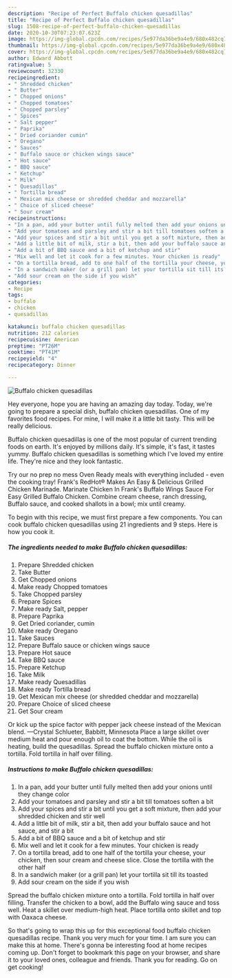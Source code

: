 ```yaml
---
description: "Recipe of Perfect Buffalo chicken quesadillas"
title: "Recipe of Perfect Buffalo chicken quesadillas"
slug: 1508-recipe-of-perfect-buffalo-chicken-quesadillas
date: 2020-10-30T07:23:07.623Z
image: https://img-global.cpcdn.com/recipes/5e977da36be9a4e9/680x482cq70/buffalo-chicken-quesadillas-recipe-main-photo.jpg
thumbnail: https://img-global.cpcdn.com/recipes/5e977da36be9a4e9/680x482cq70/buffalo-chicken-quesadillas-recipe-main-photo.jpg
cover: https://img-global.cpcdn.com/recipes/5e977da36be9a4e9/680x482cq70/buffalo-chicken-quesadillas-recipe-main-photo.jpg
author: Edward Abbott
ratingvalue: 5
reviewcount: 32330
recipeingredient:
- " Shredded chicken"
- " Butter"
- " Chopped onions"
- " Chopped tomatoes"
- " Chopped parsley"
- " Spices"
- " Salt pepper"
- " Paprika"
- " Dried coriander cumin"
- " Oregano"
- " Sauces"
- " Buffalo sauce or chicken wings sauce"
- " Hot sauce"
- " BBQ sauce"
- " Ketchup"
- " Milk"
- " Quesadillas"
- " Tortilla bread"
- " Mexican mix cheese or shredded cheddar and mozzarella"
- " Choice of sliced cheese"
- " Sour cream"
recipeinstructions:
- "In a pan, add your butter until fully melted then add your onions until they change color"
- "Add your tomatoes and parsley and stir a bit till tomatoes soften a bit"
- "Add your spices and stir a bit until you get a soft mixture, then add your shredded chicken and stir well"
- "Add a little bit of milk, stir a bit, then add your buffalo sauce and hot sauce, and stir a bit"
- "Add a bit of BBQ sauce and a bit of ketchup and stir"
- "Mix well and let it cook for a few minutes. Your chicken is ready"
- "On a tortilla bread, add to one half of the tortilla your cheese, your chicken, then sour cream and cheese slice. Close the tortilla with the other half"
- "In a sandwich maker (or a grill pan) let your tortilla sit till its toasted"
- "Add sour cream on the side if you wish"
categories:
- Recipe
tags:
- buffalo
- chicken
- quesadillas

katakunci: buffalo chicken quesadillas 
nutrition: 212 calories
recipecuisine: American
preptime: "PT26M"
cooktime: "PT41M"
recipeyield: "4"
recipecategory: Dinner

---
```



![Buffalo chicken quesadillas](https://img-global.cpcdn.com/recipes/5e977da36be9a4e9/680x482cq70/buffalo-chicken-quesadillas-recipe-main-photo.jpg)

Hey everyone, hope you are having an amazing day today. Today, we're going to prepare a special dish, buffalo chicken quesadillas. One of my favorites food recipes. For mine, I will make it a little bit tasty. This will be really delicious.

Buffalo chicken quesadillas is one of the most popular of current trending foods on earth. It's enjoyed by millions daily. It's simple, it's fast, it tastes yummy. Buffalo chicken quesadillas is something which I've loved my entire life. They're nice and they look fantastic.

Try our no prep no mess Oven Ready meals with everything included - even the cooking tray! Frank&#39;s RedHot® Makes An Easy &amp; Delicious Grilled Chicken Marinade. Marinate Chicken In Frank&#39;s Buffalo Wings Sauce For Easy Grilled Buffalo Chicken. Combine cream cheese, ranch dressing, Buffalo sauce, and cooked shallots in a bowl; mix until creamy.


To begin with this recipe, we must first prepare a few components. You can cook buffalo chicken quesadillas using 21 ingredients and 9 steps. Here is how you cook it.

<!--inarticleads1-->

##### The ingredients needed to make Buffalo chicken quesadillas:

1. Prepare  Shredded chicken
1. Take  Butter
1. Get  Chopped onions
1. Make ready  Chopped tomatoes
1. Take  Chopped parsley
1. Prepare  Spices
1. Make ready  Salt, pepper
1. Prepare  Paprika
1. Get  Dried coriander, cumin
1. Make ready  Oregano
1. Take  Sauces
1. Prepare  Buffalo sauce or chicken wings sauce
1. Prepare  Hot sauce
1. Take  BBQ sauce
1. Prepare  Ketchup
1. Take  Milk
1. Make ready  Quesadillas
1. Make ready  Tortilla bread
1. Get  Mexican mix cheese (or shredded cheddar and mozzarella)
1. Prepare  Choice of sliced cheese
1. Get  Sour cream


Or kick up the spice factor with pepper jack cheese instead of the Mexican blend. —Crystal Schlueter, Babbitt, Minnesota Place a large skillet over medium heat and pour enough oil to coat the bottom. While the oil is heating, build the quesadillas. Spread the buffalo chicken mixture onto a tortilla. Fold tortilla in half over filling. 

<!--inarticleads2-->

##### Instructions to make Buffalo chicken quesadillas:

1. In a pan, add your butter until fully melted then add your onions until they change color
1. Add your tomatoes and parsley and stir a bit till tomatoes soften a bit
1. Add your spices and stir a bit until you get a soft mixture, then add your shredded chicken and stir well
1. Add a little bit of milk, stir a bit, then add your buffalo sauce and hot sauce, and stir a bit
1. Add a bit of BBQ sauce and a bit of ketchup and stir
1. Mix well and let it cook for a few minutes. Your chicken is ready
1. On a tortilla bread, add to one half of the tortilla your cheese, your chicken, then sour cream and cheese slice. Close the tortilla with the other half
1. In a sandwich maker (or a grill pan) let your tortilla sit till its toasted
1. Add sour cream on the side if you wish


Spread the buffalo chicken mixture onto a tortilla. Fold tortilla in half over filling. Transfer the chicken to a bowl, add the Buffalo wing sauce and toss well. Heat a skillet over medium-high heat. Place tortilla onto skillet and top with Oaxaca cheese. 

So that's going to wrap this up for this exceptional food buffalo chicken quesadillas recipe. Thank you very much for your time. I am sure you can make this at home. There's gonna be interesting food at home recipes coming up. Don't forget to bookmark this page on your browser, and share it to your loved ones, colleague and friends. Thank you for reading. Go on get cooking!
